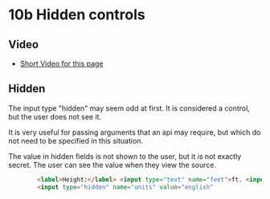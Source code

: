 # 10b Hidden controls

## Video

* [Short Video for this page](https://mwsu.hosted.panopto.com/Panopto/Pages/Viewer.aspx?id=6ff3ad85-2dd7-4f0a-8041-ab8c00150880)

## Hidden

The input type "hidden" may seem odd at first.  It is considered a control, but the user does not see it.

It is very useful for passing arguments that an api may require, but which do not need to be specified in this situation.

The value in hidden fields is not shown to the user, but it is not exactly secret.  The user can see the value when they view the source.

```html
        <label>Height:</label> <input type="text" name="feet">ft. <input type="text" name="inches">in.
        <input type="hidden" name="units" value="english"
```
